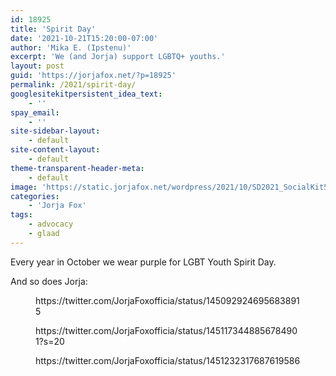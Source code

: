 ```yaml
---
id: 18925
title: 'Spirit Day'
date: '2021-10-21T15:20:00-07:00'
author: 'Mika E. (Ipstenu)'
excerpt: 'We (and Jorja) support LGBTQ+ youths.'
layout: post
guid: 'https://jorjafox.net/?p=18925'
permalink: /2021/spirit-day/
googlesitekitpersistent_idea_text:
    - ''
spay_email:
    - ''
site-sidebar-layout:
    - default
site-content-layout:
    - default
theme-transparent-header-meta:
    - default
image: 'https://static.jorjafox.net/wordpress/2021/10/SD2021_SocialKit5.png'
categories:
    - 'Jorja Fox'
tags:
    - advocacy
    - glaad
---
```


Every year in October we wear purple for LGBT Youth Spirit Day.

And so does Jorja:

<figure class="wp-block-embed is-type-rich is-provider-twitter wp-block-embed-twitter"><div class="wp-block-embed__wrapper">
https://twitter.com/JorjaFoxofficia/status/1450929246956838915
</div></figure>

<figure class="wp-block-embed is-type-rich is-provider-twitter wp-block-embed-twitter"><div class="wp-block-embed__wrapper">
https://twitter.com/JorjaFoxofficia/status/1451173448856784901?s=20
</div></figure>

<figure class="wp-block-embed is-type-rich is-provider-twitter wp-block-embed-twitter"><div class="wp-block-embed__wrapper">
https://twitter.com/JorjaFoxofficia/status/1451232317687619586
</div></figure>
